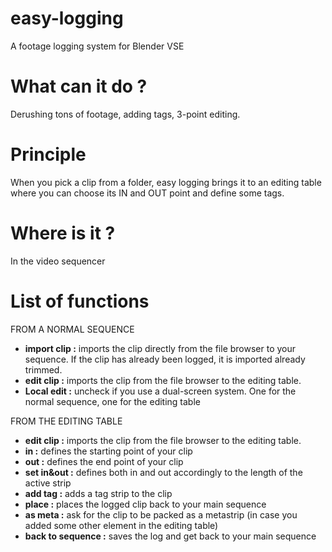 # easy-logging
A footage logging system for Blender VSE
# What can it do ?
Derushing tons of footage, adding tags, 3-point editing.
# Principle
When you pick a clip from a folder, easy logging brings it to an editing table where you can choose its IN and OUT point and define some tags.
# Where is it ?
In the video sequencer
# List of functions
FROM A NORMAL SEQUENCE
- <b>import clip :</b> imports the clip directly from the file browser to your sequence. If the clip has already been logged, it is imported already trimmed.
- <b>edit clip :</b> imports the clip from the file browser to the editing table.
- <b>Local edit :</b> uncheck if you use a dual-screen system. One for the normal sequence, one for the editing table

FROM THE EDITING TABLE
- <b>edit clip :</b> imports the clip from the file browser to the editing table.
- <b>in :</b> defines the starting point of your clip
- <b>out :</b> defines the end point of your clip
- <b>set in&out :</b> defines both in and out accordingly to the length of the active strip
- <b>add tag :</b> adds a tag strip to the clip
- <b>place :</b> places the logged clip back to your main sequence
- <b>as meta :</b> ask for the clip to be packed as a metastrip (in case you added some other element in the editing table)
- <b>back to sequence :</b> saves the log and get back to your main sequence
